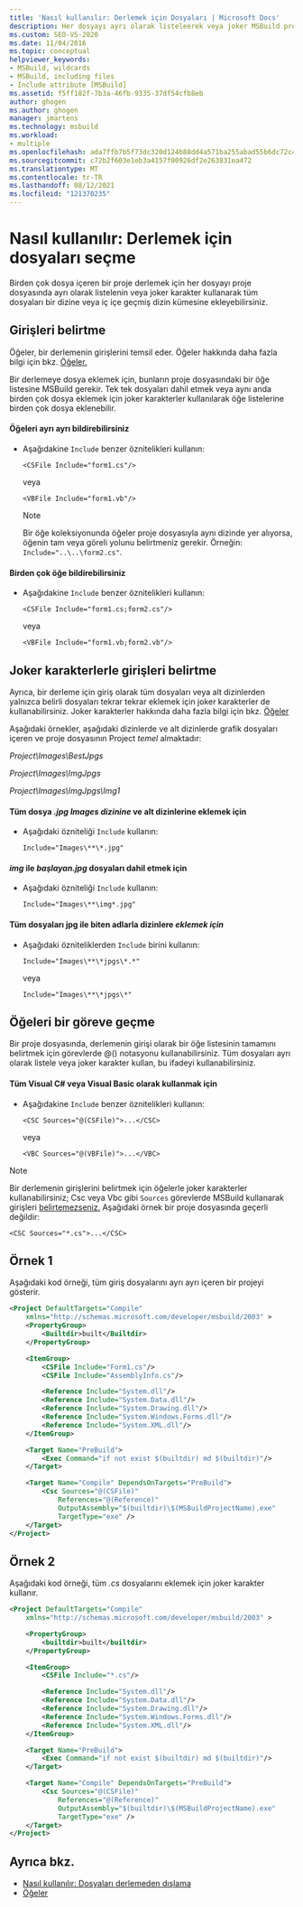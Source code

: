 ```yaml
---
title: 'Nasıl kullanılır: Derlemek için Dosyaları | Microsoft Docs'
description: Her dosyayı ayrı olarak listeleerek veya joker MSBuild proje dosyasında derlemek için dosyaları seçmeyi öğrenin.
ms.custom: SEO-VS-2020
ms.date: 11/04/2016
ms.topic: conceptual
helpviewer_keywords:
- MSBuild, wildcards
- MSBuild, including files
- Include attribute [MSBuild]
ms.assetid: f5ff182f-7b3a-46fb-9335-37df54cfb8eb
author: ghogen
ms.author: ghogen
manager: jmartens
ms.technology: msbuild
ms.workload:
- multiple
ms.openlocfilehash: ada7ffb7b5f73dc320d124b88dd4a571ba255abad55b6dc72c40feaab1b55681
ms.sourcegitcommit: c72b2f603e1eb3a4157f00926df2e263831ea472
ms.translationtype: MT
ms.contentlocale: tr-TR
ms.lasthandoff: 08/12/2021
ms.locfileid: "121370235"
---
```

# <a name="how-to-select-the-files-to-build"></a>Nasıl kullanılır: Derlemek için dosyaları seçme

Birden çok dosya içeren bir proje derlemek için her dosyayı proje dosyasında ayrı olarak listelenin veya joker karakter kullanarak tüm dosyaları bir dizine veya iç içe geçmiş dizin kümesine ekleyebilirsiniz.

## <a name="specify-inputs"></a>Girişleri belirtme

Öğeler, bir derlemenin girişlerini temsil eder. Öğeler hakkında daha fazla bilgi için bkz. [Öğeler.](../msbuild/msbuild-items.md)

Bir derlemeye dosya eklemek için, bunların proje dosyasındaki bir öğe listesine MSBuild gerekir. Tek tek dosyaları dahil etmek veya aynı anda birden çok dosya eklemek için joker karakterler kullanılarak öğe listelerine birden çok dosya eklenebilir.

#### <a name="to-declare-items-individually"></a>Öğeleri ayrı ayrı bildirebilirsiniz

- Aşağıdakine `Include` benzer öznitelikleri kullanın:

    `<CSFile Include="form1.cs"/>`

    veya

    `<VBFile Include="form1.vb"/>`

    > [!NOTE]
    > Bir öğe koleksiyonunda öğeler proje dosyasıyla aynı dizinde yer alıyorsa, öğenin tam veya göreli yolunu belirtmeniz gerekir. Örneğin: `Include="..\..\form2.cs"`.

#### <a name="to-declare-multiple-items"></a>Birden çok öğe bildirebilirsiniz

- Aşağıdakine `Include` benzer öznitelikleri kullanın:

    `<CSFile Include="form1.cs;form2.cs"/>`

    veya

    `<VBFile Include="form1.vb;form2.vb"/>`

## <a name="specify-inputs-with-wildcards"></a>Joker karakterlerle girişleri belirtme

Ayrıca, bir derleme için giriş olarak tüm dosyaları veya alt dizinlerden yalnızca belirli dosyaları tekrar tekrar eklemek için joker karakterler de kullanabilirsiniz. Joker karakterler hakkında daha fazla bilgi için bkz. [Öğeler](../msbuild/msbuild-items.md)

Aşağıdaki örnekler, aşağıdaki dizinlerde ve alt dizinlerde grafik dosyaları içeren ve proje dosyasının Project *temel* almaktadır:

*Project\Images\BestJpgs*

*Project\Images\ImgJpgs*

*Project\Images\ImgJpgs\Img1*

#### <a name="to-include-all-jpg-files-in-the-images-directory-and-subdirectories"></a>Tüm dosya *.jpg* *Images dizinine* ve alt dizinlerine eklemek için

- Aşağıdaki özniteliği `Include` kullanın:

    `Include="Images\**\*.jpg"`

#### <a name="to-include-all-jpg-files-starting-with-img"></a>*img* ile *başlayan.jpg* dosyaları dahil etmek için

- Aşağıdaki özniteliği `Include` kullanın:

    `Include="Images\**\img*.jpg"`

#### <a name="to-include-all-files-in-directories-with-names-ending-in-jpgs"></a>Tüm dosyaları jpg ile biten adlarla dizinlere *eklemek için*

- Aşağıdaki özniteliklerden `Include` birini kullanın:

    `Include="Images\**\*jpgs\*.*"`

    veya

    `Include="Images\**\*jpgs\*"`

## <a name="pass-items-to-a-task"></a>Öğeleri bir göreve geçme

Bir proje dosyasında, derlemenin girişi olarak bir öğe listesinin tamamını belirtmek için görevlerde @() notasyonu kullanabilirsiniz. Tüm dosyaları ayrı olarak listele veya joker karakter kullan, bu ifadeyi kullanabilirsiniz.

#### <a name="to-use-all-visual-c-or-visual-basic-files-as-inputs"></a>Tüm Visual C# veya Visual Basic olarak kullanmak için

- Aşağıdakine `Include` benzer öznitelikleri kullanın:

    `<CSC Sources="@(CSFile)">...</CSC>`

    veya

    `<VBC Sources="@(VBFile)">...</VBC>`

> [!NOTE]
> Bir derlemenin girişlerini belirtmek için öğelerle joker karakterler kullanabilirsiniz; Csc veya Vbc gibi `Sources` görevlerde MSBuild kullanarak [](../msbuild/csc-task.md) girişleri [belirtemezseniz.](../msbuild/vbc-task.md) Aşağıdaki örnek bir proje dosyasında geçerli değildir:
>
> `<CSC Sources="*.cs">...</CSC>`

## <a name="example-1"></a>Örnek 1

Aşağıdaki kod örneği, tüm giriş dosyalarını ayrı ayrı içeren bir projeyi gösterir.

```xml
<Project DefaultTargets="Compile"
    xmlns="http://schemas.microsoft.com/developer/msbuild/2003" >
    <PropertyGroup>
        <Builtdir>built</Builtdir>
    </PropertyGroup>

    <ItemGroup>
        <CSFile Include="Form1.cs"/>
        <CSFile Include="AssemblyInfo.cs"/>

        <Reference Include="System.dll"/>
        <Reference Include="System.Data.dll"/>
        <Reference Include="System.Drawing.dll"/>
        <Reference Include="System.Windows.Forms.dll"/>
        <Reference Include="System.XML.dll"/>
    </ItemGroup>

    <Target Name="PreBuild">
        <Exec Command="if not exist $(builtdir) md $(builtdir)"/>
    </Target>

    <Target Name="Compile" DependsOnTargets="PreBuild">
        <Csc Sources="@(CSFile)"
            References="@(Reference)"
            OutputAssembly="$(builtdir)\$(MSBuildProjectName).exe"
            TargetType="exe" />
    </Target>
</Project>
```

## <a name="example-2"></a>Örnek 2

Aşağıdaki kod örneği, tüm *.cs* dosyalarını eklemek için joker karakter kullanır.

```xml
<Project DefaultTargets="Compile"
    xmlns="http://schemas.microsoft.com/developer/msbuild/2003" >

    <PropertyGroup>
        <builtdir>built</builtdir>
    </PropertyGroup>

    <ItemGroup>
        <CSFile Include="*.cs"/>

        <Reference Include="System.dll"/>
        <Reference Include="System.Data.dll"/>
        <Reference Include="System.Drawing.dll"/>
        <Reference Include="System.Windows.Forms.dll"/>
        <Reference Include="System.XML.dll"/>
    </ItemGroup>

    <Target Name="PreBuild">
        <Exec Command="if not exist $(builtdir) md $(builtdir)"/>
    </Target>

    <Target Name="Compile" DependsOnTargets="PreBuild">
        <Csc Sources="@(CSFile)"
            References="@(Reference)"
            OutputAssembly="$(builtdir)\$(MSBuildProjectName).exe"
            TargetType="exe" />
    </Target>
</Project>
```

## <a name="see-also"></a>Ayrıca bkz.

- [Nasıl kullanılır: Dosyaları derlemeden dışlama](../msbuild/how-to-exclude-files-from-the-build.md)
- [Öğeler](../msbuild/msbuild-items.md)
